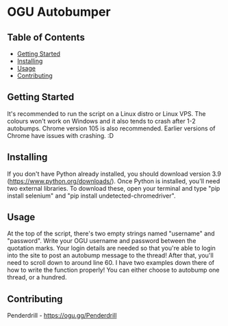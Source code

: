 
# OGU Autobumper 

## Table of Contents

- [Getting Started](#getting_started)
- [Installing](#installing)
- [Usage](#usage)
- [Contributing](#contributing)

## Getting Started
It's recommended to run the script on a Linux distro or Linux VPS. The colours won't work on Windows and it also tends to crash after 1-2 autobumps.
Chrome version 105 is also recommended. Earlier versions of Chrome have issues with crashing. :D 

## Installing
If you don't have Python already installed, you should download version 3.9 (https://www.python.org/downloads/). Once Python is installed, you'll need two external libraries. To download these, open your terminal and type "pip install selenium" and "pip install undetected-chromedriver". 

## Usage
At the top of the script, there's two empty strings named "username" and "password". Write your OGU username and password between the quotation marks. Your login details are needed so that you're able to login into the site to post an autobump message to the thread! After that, you'll need to scroll down to around line 60. I have two examples down there of how to write the function properly! You can either choose to autobump one thread, or a hundred. 

## Contributing
Penderdrill - https://ogu.gg/Penderdrill
